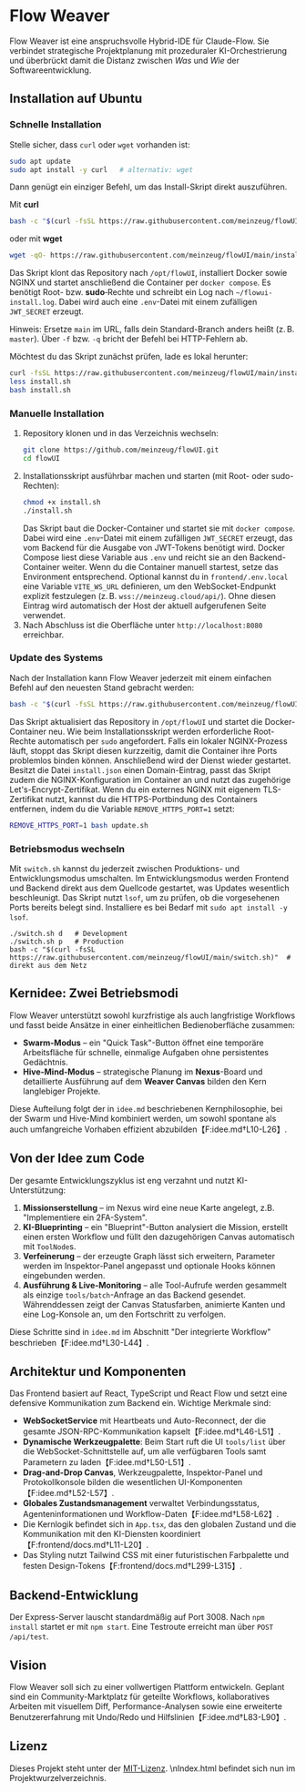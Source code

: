 # Flow Weaver

Flow Weaver ist eine anspruchsvolle Hybrid-IDE für Claude-Flow. Sie verbindet strategische Projektplanung mit prozeduraler KI-Orchestrierung und überbrückt damit die Distanz zwischen *Was* und *Wie* der Softwareentwicklung.

## Installation auf Ubuntu

### Schnelle Installation

Stelle sicher, dass `curl` oder `wget` vorhanden ist:

```bash
sudo apt update
sudo apt install -y curl   # alternativ: wget
```

Dann genügt ein einziger Befehl, um das Install-Skript direkt auszuführen.

Mit **curl**

```bash
bash -c "$(curl -fsSL https://raw.githubusercontent.com/meinzeug/flowUI/main/install.sh)"
```

oder mit **wget**

```bash
wget -qO- https://raw.githubusercontent.com/meinzeug/flowUI/main/install.sh | bash
```

Das Skript klont das Repository nach `/opt/flowUI`, installiert Docker sowie
NGINX und startet anschließend die Container per `docker compose`. Es benötigt
Root- bzw. **sudo**‑Rechte und schreibt ein Log nach
`~/flowui-install.log`.
Dabei wird auch eine `.env`-Datei mit einem zufälligen `JWT_SECRET` erzeugt.

Hinweis: Ersetze `main` im URL, falls dein Standard-Branch anders heißt (z. B. `master`). Über `-f` bzw. `-q` bricht der Befehl bei HTTP-Fehlern ab.

Möchtest du das Skript zunächst prüfen, lade es lokal herunter:

```bash
curl -fsSL https://raw.githubusercontent.com/meinzeug/flowUI/main/install.sh -o install.sh
less install.sh
bash install.sh
```

### Manuelle Installation

1. Repository klonen und in das Verzeichnis wechseln:
   ```bash
   git clone https://github.com/meinzeug/flowUI.git
   cd flowUI
   ```
2. Installationsskript ausführbar machen und starten (mit Root- oder sudo-Rechten):
   ```bash
   chmod +x install.sh
   ./install.sh
   ```
   Das Skript baut die Docker-Container und startet sie mit `docker compose`.
   Dabei wird eine `.env`-Datei mit einem zufälligen `JWT_SECRET` erzeugt,
   das vom Backend für die Ausgabe von JWT-Tokens benötigt wird. Docker Compose
   liest diese Variable aus `.env` und reicht sie an den Backend-Container
   weiter. Wenn du die Container manuell startest, setze das Environment
   entsprechend.
   Optional kannst du in `frontend/.env.local` eine Variable `VITE_WS_URL`
   definieren, um den WebSocket-Endpunkt explizit festzulegen
   (z. B. `wss://meinzeug.cloud/api/`). Ohne diesen Eintrag wird automatisch
   der Host der aktuell aufgerufenen Seite verwendet.
3. Nach Abschluss ist die Oberfläche unter `http://localhost:8080` erreichbar.

### Update des Systems

Nach der Installation kann Flow Weaver jederzeit mit einem einfachen Befehl auf
den neuesten Stand gebracht werden:

```bash
bash -c "$(curl -fsSL https://raw.githubusercontent.com/meinzeug/flowUI/main/update.sh)"
```

Das Skript aktualisiert das Repository in `/opt/flowUI` und startet die Docker-
Container neu. Wie beim Installationsskript werden erforderliche Root-Rechte
automatisch per `sudo` angefordert.
Falls ein lokaler NGINX-Prozess läuft, stoppt das Skript diesen kurzzeitig,
damit die Container ihre Ports problemlos binden können. Anschließend wird
der Dienst wieder gestartet.
Besitzt die Datei `install.json` einen Domain-Eintrag, passt das Skript zudem die NGINX-Konfiguration im Container an und nutzt das zugehörige Let's-Encrypt-Zertifikat.
Wenn du ein externes NGINX mit eigenem TLS-Zertifikat nutzt, kannst du die HTTPS-Portbindung des Containers entfernen, indem du die Variable `REMOVE_HTTPS_PORT=1` setzt:

```bash
REMOVE_HTTPS_PORT=1 bash update.sh
```

### Betriebsmodus wechseln

Mit `switch.sh` kannst du jederzeit zwischen Produktions- und Entwicklungsmodus umschalten. Im Entwicklungsmodus werden Frontend und Backend direkt aus dem Quellcode gestartet, was Updates wesentlich beschleunigt.
Das Skript nutzt `lsof`, um zu prüfen, ob die vorgesehenen Ports bereits belegt sind. Installiere es bei Bedarf mit `sudo apt install -y lsof`.

```
./switch.sh d   # Development
./switch.sh p   # Production
bash -c "$(curl -fsSL https://raw.githubusercontent.com/meinzeug/flowUI/main/switch.sh)"  # direkt aus dem Netz
```



## Kernidee: Zwei Betriebsmodi

Flow Weaver unterstützt sowohl kurzfristige als auch langfristige Workflows und fasst beide Ansätze in einer einheitlichen Bedienoberfläche zusammen:

- **Swarm-Modus** – ein "Quick Task"-Button öffnet eine temporäre Arbeitsfläche für schnelle, einmalige Aufgaben ohne persistentes Gedächtnis.
- **Hive-Mind-Modus** – strategische Planung im **Nexus**-Board und detaillierte Ausführung auf dem **Weaver Canvas** bilden den Kern langlebiger Projekte.

Diese Aufteilung folgt der in `idee.md` beschriebenen Kernphilosophie, bei der Swarm und Hive-Mind kombiniert werden, um sowohl spontane als auch umfangreiche Vorhaben effizient abzubilden【F:idee.md†L10-L26】.

## Von der Idee zum Code

Der gesamte Entwicklungszyklus ist eng verzahnt und nutzt KI-Unterstützung:

1. **Missionserstellung** – im Nexus wird eine neue Karte angelegt, z.B. "Implementiere ein 2FA-System".
2. **KI-Blueprinting** – ein "Blueprint"-Button analysiert die Mission, erstellt einen ersten Workflow und füllt den dazugehörigen Canvas automatisch mit `ToolNode`s.
3. **Verfeinerung** – der erzeugte Graph lässt sich erweitern, Parameter werden im Inspektor-Panel angepasst und optionale Hooks können eingebunden werden.
4. **Ausführung & Live-Monitoring** – alle Tool-Aufrufe werden gesammelt als einzige `tools/batch`-Anfrage an das Backend gesendet. Währenddessen zeigt der Canvas Statusfarben, animierte Kanten und eine Log-Konsole an, um den Fortschritt zu verfolgen.

Diese Schritte sind in `idee.md` im Abschnitt "Der integrierte Workflow" beschrieben【F:idee.md†L30-L44】.

## Architektur und Komponenten

Das Frontend basiert auf React, TypeScript und React Flow und setzt eine defensive Kommunikation zum Backend ein. Wichtige Merkmale sind:

- **WebSocketService** mit Heartbeats und Auto-Reconnect, der die gesamte JSON-RPC-Kommunikation kapselt【F:idee.md†L46-L51】.
 - **Dynamische Werkzeugpalette**: Beim Start ruft die UI `tools/list` über die WebSocket-Schnittstelle auf, um alle verfügbaren Tools samt Parametern zu laden【F:idee.md†L50-L51】.
- **Drag-and-Drop Canvas**, Werkzeugpalette, Inspektor-Panel und Protokollkonsole bilden die wesentlichen UI-Komponenten【F:idee.md†L52-L57】.
- **Globales Zustandsmanagement** verwaltet Verbindungsstatus, Agenteninformationen und Workflow-Daten【F:idee.md†L58-L62】.
- Die Kernlogik befindet sich in `App.tsx`, das den globalen Zustand und die Kommunikation mit den KI-Diensten koordiniert【F:frontend/docs.md†L11-L20】.
- Das Styling nutzt Tailwind CSS mit einer futuristischen Farbpalette und festen Design-Tokens【F:frontend/docs.md†L299-L315】.

## Backend-Entwicklung

Der Express-Server lauscht standardmäßig auf Port 3008. Nach `npm install` startet er mit `npm start`. Eine Testroute erreicht man über `POST /api/test`.

## Vision

Flow Weaver soll sich zu einer vollwertigen Plattform entwickeln. Geplant sind ein Community-Marktplatz für geteilte Workflows, kollaboratives Arbeiten mit visuellem Diff, Performance-Analysen sowie eine erweiterte Benutzererfahrung mit Undo/Redo und Hilfslinien【F:idee.md†L83-L90】.

## Lizenz

Dieses Projekt steht unter der [MIT-Lizenz](LICENSE).
\nIndex.html befindet sich nun im Projektwurzelverzeichnis.
